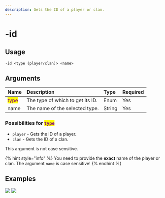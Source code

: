 ```yaml
---
description: Gets the ID of a player or clan.
---
```


# -id

## Usage
```
-id <type (player/clan)> <name>
```

## Arguments
Name | Description | Type | Required
:-- | :-- | :-- | :--
<mark style="color:purple">type</mark> | The type of which to get its ID. | Enum | Yes
name | The name of the selected type. | String | Yes

### Possibilities for <mark style="color:purple">`type`</mark>
- `player` - Gets the ID of a player.
- `clan` - Gets the ID of a clan.

This argument is not case sensitive.

{% hint style="info" %}
You need to provide the **exact** name of the player or clan. The argument `name` is case sensitive!
{% endhint %}

## Examples
![](https://user-images.githubusercontent.com/111157596/258177993-69b27ae6-25ab-44fa-b95b-500e9f62abc0.png)
![](https://user-images.githubusercontent.com/111157596/258178024-2fede23f-9a4d-481e-a3c5-87fb35b03be8.png)
